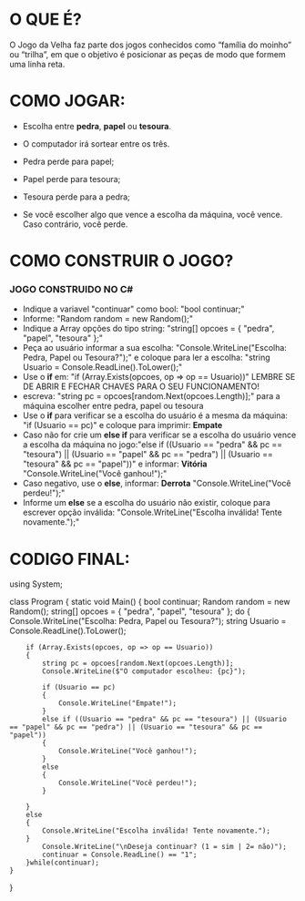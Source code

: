 # O QUE É?

O Jogo da Velha faz parte dos jogos conhecidos como “família do moinho” ou “trilha”, em que o objetivo é posicionar as peças de modo que formem uma linha reta.

# COMO JOGAR:

- Escolha entre **pedra**, **papel** ou **tesoura**.
- O computador irá sortear entre os três.

- Pedra perde para papel;
- Papel perde para tesoura;
- Tesoura perde para a pedra;

- Se você escolher algo que vence a escolha da máquina, você vence. Caso contrário, você perde.

# COMO CONSTRUIR O JOGO?

### JOGO CONSTRUIDO NO C#

- Indique a variavel "continuar" como bool: "bool continuar;"
- Informe: "Random random = new Random();"
- Indique a Array opções do tipo string: "string[] opcoes = { "pedra", "papel", "tesoura" };"
- Peça ao usuário informar a sua escolha: "Console.WriteLine("Escolha: Pedra, Papel ou Tesoura?");" e coloque para ler a escolha: "string Usuario = Console.ReadLine().ToLower();"
- Use o __if__ em: "if (Array.Exists(opcoes, op => op == Usuario))" LEMBRE SE DE ABRIR E FECHAR CHAVES PARA O SEU FUNCIONAMENTO!
- escreva: "string pc = opcoes[random.Next(opcoes.Length)];" para a máquina escolher entre pedra, papel ou tesoura
- Use o __if__ para verificar se a escolha do usuário é a mesma da máquina: "if (Usuario == pc)" e coloque para imprimir: **Empate**
- Caso não for crie um __else if__ para verificar se a escolha do usuário vence a escolha da máquina no jogo:"else if ((Usuario == "pedra" && pc == "tesoura") || (Usuario == "papel" && pc == "pedra") || (Usuario == "tesoura" && pc == "papel"))" e informar: **Vitória** "Console.WriteLine("Você ganhou!");"
- Caso negativo, use o __else__, informar: **Derrota** "Console.WriteLine("Você perdeu!");"
- Informe um __else__ se a escolha do usuário não existir, coloque para escrever opção inválida: "Console.WriteLine("Escolha inválida! Tente novamente.");"

# CODIGO FINAL:
using System;

class Program
{
    static void Main()
    {
		bool continuar;
        Random random = new Random();
        string[] opcoes = { "pedra", "papel", "tesoura" };
        do
		{
        Console.WriteLine("Escolha: Pedra, Papel ou Tesoura?");
        string Usuario = Console.ReadLine().ToLower();
        
        if (Array.Exists(opcoes, op => op == Usuario))
        {
            string pc = opcoes[random.Next(opcoes.Length)];
            Console.WriteLine($"O computador escolheu: {pc}");

            if (Usuario == pc)
			{
                Console.WriteLine("Empate!");
			}
            else if ((Usuario == "pedra" && pc == "tesoura") || (Usuario == "papel" && pc == "pedra") || (Usuario == "tesoura" && pc == "papel"))
			{
                Console.WriteLine("Você ganhou!");
			}
            else
			{
                Console.WriteLine("Você perdeu!");
			}
			
        }
        else
        {
            Console.WriteLine("Escolha inválida! Tente novamente.");
        }
			Console.WriteLine("\nDeseja continuar? (1 = sim | 2= não)");
			continuar = Console.ReadLine() == "1";
		}while(continuar);
    }
}
